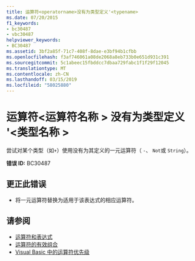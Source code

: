 ```yaml
---
title: 运算符<operatorname>没有为类型定义'<typename>
ms.date: 07/20/2015
f1_keywords:
- bc30487
- vbc30487
helpviewer_keywords:
- BC30487
ms.assetid: 3bf2a85f-71c7-408f-8dae-e3bf94b1cfbb
ms.openlocfilehash: f3af746061a08de2068a8eb733b0e651d931c391
ms.sourcegitcommit: 5c1abeec15fbddcc7dbaa729fabc1f1f29f12045
ms.translationtype: MT
ms.contentlocale: zh-CN
ms.lasthandoff: 03/15/2019
ms.locfileid: "58025880"
---
```

# <a name="operator-operatorname-is-not-defined-for-type-typename"></a>运算符\<运算符名称 > 没有为类型定义 '\<类型名称 >
尝试对某个类型（如`+`）使用没有为其定义的一元运算符（ `-`、 `Not`或 `String`）。  
  
 **错误 ID:** BC30487  
  
## <a name="to-correct-this-error"></a>更正此错误  
  
-   将一元运算符替换为适用于该表达式的相应运算符。  
  
## <a name="see-also"></a>请参阅

- [运算符和表达式](../../visual-basic/programming-guide/language-features/operators-and-expressions/index.md)
- [运算符的有效组合](../../visual-basic/programming-guide/language-features/operators-and-expressions/efficient-combination-of-operators.md)
- [Visual Basic 中的运算符优先级](../../visual-basic/language-reference/operators/operator-precedence.md)
